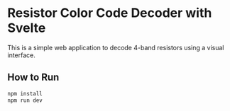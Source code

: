 # Resistor Color Code Decoder with Svelte

This is a simple web application to decode 4-band resistors using a visual interface.

## How to Run

```bash
npm install
npm run dev